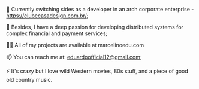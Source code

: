 🔭 Currently switching sides as a developer in an arch corporate enterprise - https://clubecasadesign.com.br/; 

🌱 Besides, I have a deep passion for developing distributed systems for complex financial and payment services;

👨‍💻 All of my projects are available at marcelinoedu.com

📫 You can reach me at: eduardoofficial12@gmail.com;

⚡ It's crazy but I love wild Western movies, 80s stuff, and a piece of good old country music.

<!---
marcelinoedu/marcelinoedu is a ✨ special ✨ repository because its `README.md` (this file) appears on your GitHub profile.
You can click the Preview link to take a look at your changes.
--->
